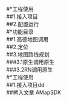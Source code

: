 #*工程使用<br>
##1.接入项目<br>
##2.配置运行<br>
#*功能目录<br>
##1.高德地图调用<br>
##2.定位<br>
##3.地图路线规划<br>
  ###3.1原生调用原生<br>
  ###3.2RN调用原生<br>
#*工程使用<br>
##1.接入项目dd<br>
##拷入文章 AMapSDK<br>
